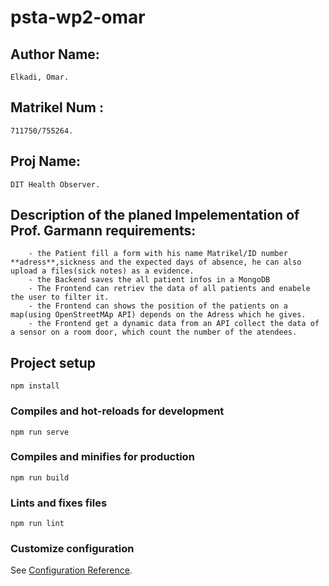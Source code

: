 # psta-wp2-omar

## Author Name:

    Elkadi, Omar.

## Matrikel Num :

    711750/755264.

## Proj Name:

    DIT Health Observer.

## Description of the planed Impelementation of Prof. Garmann requirements:

        - the Patient fill a form with his name Matrikel/ID number **adress**,sickness and the expected days of absence, he can also upload a files(sick notes) as a evidence.
        - the Backend saves the all patient infos in a MongoDB
        - The Frontend can retriev the data of all patients and enabele the user to filter it.
        - the Frontend can shows the position of the patients on a map(using OpenStreetMAp API) depends on the Adress which he gives.
        - the Frontend get a dynamic data from an API collect the data of a sensor on a room door, which count the number of the atendees.

## Project setup

```
npm install
```

### Compiles and hot-reloads for development

```
npm run serve
```

### Compiles and minifies for production

```
npm run build
```

### Lints and fixes files

```
npm run lint
```

### Customize configuration

See [Configuration Reference](https://cli.vuejs.org/config/).
